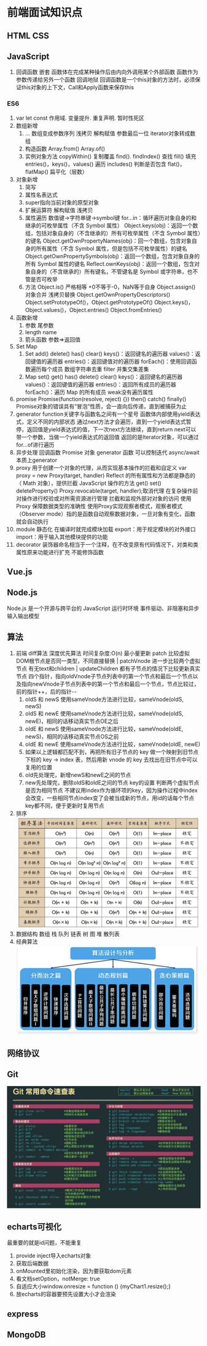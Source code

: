 # 前端面试知识点

## HTML CSS

## JavaScript

1. 回调函数
嵌套 函数体在完成某种操作后由内向外调用某个外部函数
函数作为参数传递给另外一个函数
回调地狱
回调函数是一个this对象的方法时，必须保证this对象的上下文，Call和Apply函数来保存this

### ES6

1. var let const
作用域. 变量提升. 重复声明. 暂时性死区
2. 数组新增
    1. ... 数组变成参数序列
    浅拷贝 解构赋值 参数最后一位 iterator对象转成数组
    2. 构造函数 Array.from() Array.of()
    3. 实例对象方法
    copyWithin() 复制覆盖
    find(). findIndex() 查找
    fill() 填充
    entries()，keys()，values() 遍历
    includes() 判断是否包含
    flat()，flatMap() 扁平化（层数）
3. 对象新增
    1. 简写
    2. 属性名表达式
    3. super指向当前对象的原型对象
    4. 扩展运算符 解构赋值 浅拷贝
    5. 属性遍历 数值键->字符串键->symbol键
    for...in：循环遍历对象自身的和继承的可枚举属性（不含 Symbol 属性）
    Object.keys(obj)：返回一个数组，包括对象自身的（不含继承的）所有可枚举属性（不含 Symbol 属性）的键名
    Object.getOwnPropertyNames(obj)：回一个数组，包含对象自身的所有属性（不含 Symbol 属性，但是包括不可枚举属性）的键名
    Object.getOwnPropertySymbols(obj)：返回一个数组，包含对象自身的所有 Symbol 属性的键名
    Reflect.ownKeys(obj)：返回一个数组，包含对象自身的（不含继承的）所有键名，不管键名是 Symbol 或字符串，也不管是否可枚举
    6. 方法
    Object.is() 严格相等 +0不等于-0，NaN等于自身
    Object.assign() 对象合并 浅拷贝替换
    Object.getOwnPropertyDescriptors()
    Object.setPrototypeOf()，Object.getPrototypeOf()
    Object.keys()，Object.values()，Object.entries()
    Object.fromEntries()
4. 函数新增
    1. 参数 尾参数
    2. length name
    3. 箭头函数 参数=>返回值
5. Set Map
    1. Set
    add() delete() has() clear()
    keys()：返回键名的遍历器
    values()：返回键值的遍历器
    entries()：返回键值对的遍历器
    forEach()：使用回调函数遍历每个成员
    数组字符串去重
    filter 并集交集差集
    2. Map
    set() get() has() delete() clear()
    keys()：返回键名的遍历器
    values()：返回键值的遍历器
    entries()：返回所有成员的遍历器
    forEach()：遍历 Map 的所有成员
    weak没有遍历属性
6. promise
 Promise(function(resolve, reject) {})
then()
catch()
finally()
Promise对象的错误具有“冒泡”性质，会一直向后传递，直到被捕获为止
7. generator
function关键字与函数名之间有一个星号
函数体内部使用yield表达式，定义不同的内部状态
通过next方法才会遍历，直到一个yield表达式暂停，返回值是yield表达式的值，下一次next方法继续，直到return
next可以带一个参数，当做一个yield表达式的返回值
返回的是Iterator对象，可以通过for...of进行遍历
8. 异步处理
回调函数
Promise 对象
generator 函数 可以控制迭代
async/await 本质上generator
9. proxy
用于创建一个对象的代理，从而实现基本操作的拦截和自定义
var proxy = new Proxy(target, handler)
Reflect 的所有属性和方法都是静态的（ Math 对象），提供拦截 JavaScript 操作的方法
get() set() deleteProperty()
Proxy.revocable(target, handler);取消代理
在复杂操作前对操作进行校验或对所需资源进行管理
拦截和监视外部对对象的访问
使用 Proxy 保障数据类型的准确性
使用Proxy实现观察者模式，观察者模式（Observer mode）指的是函数自动观察数据对象，一旦对象有变化，函数就会自动执行
10. module
静态化 在编译时就完成模块加载
export：用于规定模块的对外接口
import：用于输入其他模块提供的功能
11. decorator
装饰器命名相当于一个注释，在不改变原有代码情况下，对类和类属性原来功能进行扩充
不能修饰函数

## Vue.js

## Node.js

Node.js 是一个开源与跨平台的 JavaScript 运行时环境
事件驱动、非阻塞和异步输入输出模型

## 算法

1. 前端
diff算法 深度优先算法 时间复杂度:O(n) 最小量更新
patch 比较虚拟DOM根节点是否同一类型，不同直接替换
|
patchVnode 进一步比较两个虚拟节点 有无text和children
|
updateChildren 都有子节点的情况下比较更新真实节点
    四个指针，指向oldVnode子节点列表中的第一个节点和最后一个节点以及指向newVnode子节点列表中的第一个节点和最后一个节点，节点比较过，前的指针++，后的指针--
    1. oldS 和 newS 使用sameVnode方法进行比较，sameVnode(oldS, newS)
    2. oldS 和 newE 使用sameVnode方法进行比较，sameVnode(oldS, newE)，相同的话移动真实节点OE之后
    3. oldE 和 newS 使用sameVnode方法进行比较，sameVnode(oldE, newS)，相同的话移动真实节点OS之前
    4. oldE 和 newE 使用sameVnode方法进行比较，sameVnode(oldE, newE)
    5. 如果以上逻辑都匹配不到，再把所有旧子节点的 key 做一个映射到旧节点下标的 key -> index 表，然后用新 vnode 的 key 去找出在旧节点中可以复用的位置
    6. old先处理完，新增newS和newE之间的节点
    7. new先处理完，删除oldS和oldE之间的节点
key的设置 判断两个虚拟节点是否为相同节点
不建议用index作为循环项的key，因为操作过程中index会改变，一些相同节点index变了会被当成新的节点，用id的话每个节点key都不同，便于更新时复用节点
2. 排序
![alt text](image/image.png)
3. 数据结构
数组
栈
队列
链表
树
图
堆
散列表
4. 经典算法
![alt text](image/image-1.png)

## 网络协议

## Git

![alt text](image/image-2.png)

## echarts可视化

最重要的就是id问题，不能重复

1. provide inject导入echarts对象
2. 获取后端数据
3. onMounted里初始化渲染，因为要获取dom元素
4. 看文档setOption，notMerge: true
5. 自适应大小window.onresize = function () {myChart1.resize();}
6. 放echarts的容器要预先设置大小才会渲染

## express

## MongoDB
